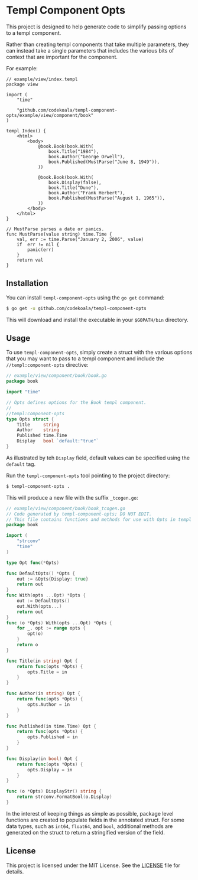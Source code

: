 # Templ Component Opts

This project is designed to help generate code to simplify passing options to a templ component.

Rather than creating templ components that take multiple parameters, they can instead take a single parameters that includes the various bits of context that are important for the component.

For example:

```templ
// example/view/index.templ
package view

import (
    "time"

    "github.com/codekoala/templ-component-opts/example/view/component/book"
)

templ Index() {
    <html>
        <body>
            @book.Book(book.With(
                book.Title("1984"),
                book.Author("George Orwell"),
                book.Published(MustParse("June 8, 1949")),
            ))

            @book.Book(book.With(
                book.Display(false),
                book.Title("Dune"),
                book.Author("Frank Herbert"),
                book.Published(MustParse("August 1, 1965")),
            ))
        </body>
    </html>
}

// MustParse parses a date or panics.
func MustParse(value string) time.Time {
    val, err := time.Parse("January 2, 2006", value)
    if  err != nil {
        panic(err)
    }
    return val
}
```

## Installation

You can install `templ-component-opts` using the `go get` command:

```sh
$ go get -u github.com/codekoala/templ-component-opts
```

This will download and install the executable in your `$GOPATH/bin` directory.

## Usage

To use `templ-component-opts`, simply create a struct with the various options that you may want to pass to a templ component and include the `//templ:component-opts` directive:

```go
// example/view/component/book/book.go
package book

import "time"

// Opts defines options for the Book templ component.
//
//templ:component-opts
type Opts struct {
	Title     string
	Author    string
	Published time.Time
	Display   bool `default:"true"`
}
```

As illustrated by teh `Display` field, default values can be specified using the `default` tag.

Run the `templ-component-opts` tool pointing to the project directory:

```sh
$ templ-component-opts .
```

This will produce a new file with the suffix `_tcogen.go`:

```go
// example/view/component/book/book_tcogen.go
// Code generated by templ-component-opts; DO NOT EDIT.
// This file contains functions and methods for use with Opts in templ components.
package book

import (
	"strconv"
	"time"
)

type Opt func(*Opts)

func DefaultOpts() *Opts {
	out := &Opts{Display: true}
	return out
}
func With(opts ...Opt) *Opts {
	out := DefaultOpts()
	out.With(opts...)
	return out
}
func (o *Opts) With(opts ...Opt) *Opts {
	for _, opt := range opts {
		opt(o)
	}
	return o
}

func Title(in string) Opt {
	return func(opts *Opts) {
		opts.Title = in
	}
}

func Author(in string) Opt {
	return func(opts *Opts) {
		opts.Author = in
	}
}

func Published(in time.Time) Opt {
	return func(opts *Opts) {
		opts.Published = in
	}
}

func Display(in bool) Opt {
	return func(opts *Opts) {
		opts.Display = in
	}
}

func (o *Opts) DisplayStr() string {
	return strconv.FormatBool(o.Display)
}
```

In the interest of keeping things as simple as possible, package level functions are created to populate fields in the annotated struct. For some data types, such as `int64`, `float64`, and `bool`, additional methods are generated on the struct to return a stringified version of the field.

## License

This project is licensed under the MIT License. See the [LICENSE](./LICENSE) file for details.
